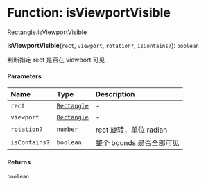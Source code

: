 # Function: isViewportVisible

[Rectangle](/en/auto-docs/editor/modules/Rectangle.md).isViewportVisible

**isViewportVisible**(`rect`, `viewport`, `rotation?`, `isContains?`): `boolean`

判断指定 rect 是否在 viewport 可见

#### Parameters

| Name | Type | Description |
| :------ | :------ | :------ |
| `rect` | [`Rectangle`](/en/auto-docs/editor/classes/Rectangle-1.md) | - |
| `viewport` | [`Rectangle`](/en/auto-docs/editor/classes/Rectangle-1.md) | - |
| `rotation?` | `number` | rect 旋转，单位 radian |
| `isContains?` | `boolean` | 整个 bounds 是否全部可见 |

#### Returns

`boolean`
